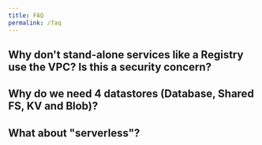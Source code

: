 ```yaml
---
title: FAQ
permalink: /faq
---
```


## Why don't stand-alone services like a Registry use the VPC? Is this a security concern?

## Why do we need 4 datastores (Database, Shared FS, KV and Blob)?

## What about "serverless"?